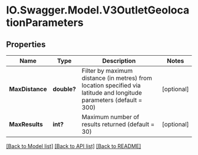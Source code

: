 # IO.Swagger.Model.V3OutletGeolocationParameters
## Properties

Name | Type | Description | Notes
------------ | ------------- | ------------- | -------------
**MaxDistance** | **double?** | Filter by maximum distance (in metres) from location specified via latitude and longitude parameters (default &#x3D; 300) | [optional] 
**MaxResults** | **int?** | Maximum number of results returned (default &#x3D; 30) | [optional] 

[[Back to Model list]](../README.md#documentation-for-models) [[Back to API list]](../README.md#documentation-for-api-endpoints) [[Back to README]](../README.md)

